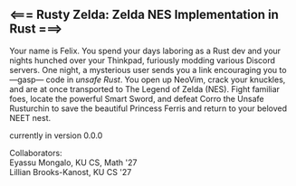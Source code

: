 ## <=== Rusty Zelda: Zelda NES Implementation in Rust ===>

Your name is Felix. You spend your days laboring as a Rust dev and your nights hunched over your Thinkpad,
furiously modding various Discord servers. One night, a mysterious user sends you a link encouraging you to —gasp— code in
*unsafe Rust*. You open up NeoVim, crack your knuckles, and are at once transported to The Legend of Zelda (NES). Fight
familiar foes, locate the powerful Smart Sword, and defeat Corro the Unsafe Rusturchin to save the beautiful Princess Ferris and return to your
beloved NEET nest.

currently in version 0.0.0

Collaborators: <br>
Eyassu Mongalo, KU CS, Math '27 <br>
Lillian Brooks-Kanost, KU CS '27


